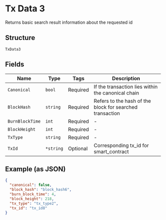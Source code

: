 # Tx Data 3

Returns basic search result information about the requested id

## Structure

`TxData3`

## Fields

| Name            | Type      | Tags     | Description                                              |
| --------------- | --------- | -------- | -------------------------------------------------------- |
| `Canonical`     | `bool`    | Required | If the transaction lies within the canonical chain       |
| `BlockHash`     | `string`  | Required | Refers to the hash of the block for searched transaction |
| `BurnBlockTime` | `int`     | Required | -                                                        |
| `BlockHeight`   | `int`     | Required | -                                                        |
| `TxType`        | `string`  | Required | -                                                        |
| `TxId`          | `*string` | Optional | Corresponding tx_id for smart_contract                   |

## Example (as JSON)

```json
{
  "canonical": false,
  "block_hash": "block_hash6",
  "burn_block_time": 4,
  "block_height": 218,
  "tx_type": "tx_type2",
  "tx_id": "tx_id8"
}
```

